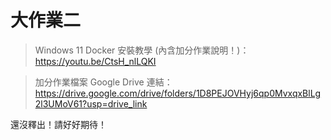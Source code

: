 # 大作業二

> Windows 11 Docker 安裝教學 (內含加分作業說明！)：https://youtu.be/CtsH_nlLQKI

> 加分作業檔案 Google Drive 連結：https://drive.google.com/drive/folders/1D8PEJOVHyj6qp0MvxqxBlLg2l3UMoV61?usp=drive_link

還沒釋出！請好好期待！
